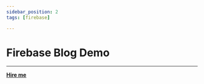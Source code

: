 ```yaml
---
sidebar_position: 2
tags: [firebase]

---
```


# Firebase Blog Demo

<hr></hr>

<a href="https://calendly.com/mattherzog/business-chat" target="_blank"><b><u>Hire me</u></b></a>